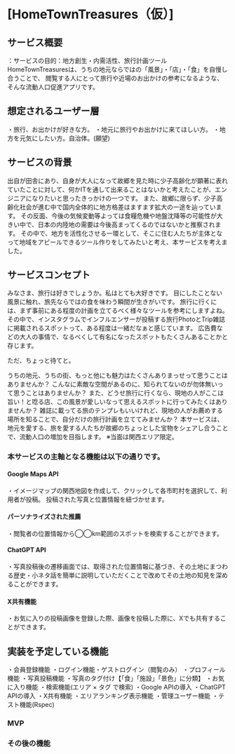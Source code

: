 # [HomeTownTreasures（仮）]

## サービス概要
：サービスの目的：地方創生・内需活性、旅行計画ツール
HomeTownTreasuresは、うちの地元ならではの「風景」・「店」・「食」を自慢し合うことで、
閲覧する人にとって旅行や近場のお出かけの参考になるような、そんな流動人口促進アプリです。

## 想定されるユーザー層
・旅行、お出かけが好きな方。
・地元に旅行やお出かけに来てほしい方。
・地方を元気にしたい方。自治体。(願望)

## サービスの背景
出自が田舎にあり、自身が大人になって故郷を見た時に少子高齢化が顕著に表れていたことに対して、何かITを通して出来ることはないかと考えたことが、エンジニアになりたいと思ったきっかけの一つです。
また、故郷に限らず、少子高齢化社会が進む中で国内全体的に地方格差はますます拡大の一途を辿っています。
その反面、今後の気候変動等よっては食糧危機や地盤沈降等の可能性が大きい中で、日本の内陸地の需要は今後高まってくるのではないかと推察されます。
その中で、地方を活性化させる一環として、そこに住む人たちが主体となって地域をアピールできるツール作りをしてみたいと考え、本サービスを考えました。

## サービスコンセプト
みなさま、旅行は好きでしょうか。私はとても大好きです。
目にしたことない風景に触れ、旅先ならではの食を味わう瞬間が生きがいです。
旅行に行くには、まず事前にある程度の計画を立てるべく様々なツールを参考にしますよね。
その中で、インスタグラムでインフルエンサーが投稿する旅行PhotoとTrip雑誌に掲載されるスポットって、ある程度は一緒だなぁと感じています。
広告費などの大人の事情で、なるべくして有名になったスポットもたくさんあることかと存じます。

ただ、ちょっと待てと。

うちの地元、うちの街、もっと他にも魅力はたくさんありまっせって思うことはありませんか？
こんなに素敵な空間があるのに、知られてないのが勿体無いって思うことはありませんか？
また、どうせ旅行に行くなら、現地の人がここは旨い！と唸る店、この風景が愛しいなって思えるスポットに行ってみたくはありませんか？
雑誌に載ってる旅のテンプレもいいけれど、現地の人がお薦めする場所を知ることで、自分だけの旅行計画を立ててみませんか？
本サービスは、地元を愛する、旅を愛する人たちが故郷のちょっとした宝物をシェアし合うことで、流動人口の増加を目指します。
※当面は関西エリア限定。

### 本サービスの主軸となる機能は以下の通りです。

#### Google Maps API
・イメージマップの関西地図を作成して、クリックして各市町村を選択して、利用者が投稿。 
  投稿された写真と位置情報を紐づかせます。
#### パーソナライズされた推薦
・閲覧者の位置情報から◯◯km範囲のスポットを検索することができます。
#### ChatGPT API
・写真投稿後の遷移画面では、取得された位置情報に基づき、その土地にまつわる歴史・小ネタ話を簡単に説明していただくことで改めてその土地の知見を深めることができます。
#### X共有機能
・お気に入りの投稿画像を登録した際、画像を投稿した際に、Xでも共有することができます。

## 実装を予定している機能
・会員登録機能
・ログイン機能・ゲストログイン（閲覧のみ）
・プロフィール機能
・写真投稿機能
・写真のタグ付け【「食」「施設」「景色」に分類】
・お気に入り機能
・検索機能(エリア × タグ で検索)
・Google APIの導入
・ChatGPT APIの導入
・X共有機能
・エリアランキング表示機能
・管理ユーザー機能
・テスト機能(Rspec)
### MVP


### その後の機能

